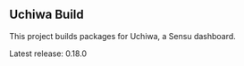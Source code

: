 ## Uchiwa Build

This project builds packages for Uchiwa, a Sensu dashboard.

Latest release: 0.18.0

